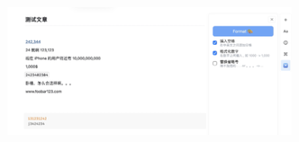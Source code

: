 [![Thumbnail](./thumbnail.png)](https://user-images.githubusercontent.com/11444431/166444831-af1b332a-015d-460a-b964-f4bfb44737cc.mov)
